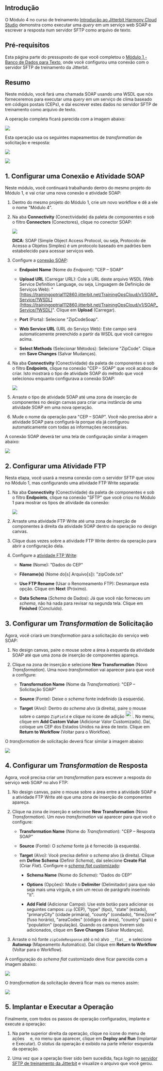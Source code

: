 [//]: # (Módulo 4 - Serviço Web SOAP)
[//]: # (This is a translation of Version 11, published on August 9, 2021.)

## Introdução

O Módulo 4 no curso de treinamento [Introdução ao Jitterbit Harmony
Cloud Studio](https://success.jitterbit.com/display/DOC/Introduction+to+the+Jitterbit+Harmony+Cloud+Studio?showLanguage=pt_BR) demonstra como executar uma *query* em um serviço web
SOAP e escrever a resposta num servidor SFTP como arquivo de texto.


## Pré-requisitos

Esta página parte do pressuposto de que você completou o [Módulo 1 -
Banco de Dados para Texto](https://success.jitterbit.com/display/DOC/Module+1+-+Database+to+Text?showLanguage=pt_BR), onde você configurou uma conexão com o
servidor SFTP de treinamento da Jitterbit.


## Resumo

Neste módulo, você fará uma chamada SOAP usando uma WSDL que nós
forneceremos para executar uma *query* em um serviço de clima baseado em
códigos postais (CEPs), e daí escrever estes dados no servidor SFTP de
treinamento como arquivo de texto.

A operação completa ficará parecida com a imagem abaixo:

<span class="confluence-embedded-file-wrapper"><img
src="https://docs-source.jitterbit.com/cs/design-canvas/operation_zip-code-soap.png"
class="confluence-embedded-image confluence-external-resource"
data-image-src="https://docs-source.jitterbit.com/cs/design-canvas/operation_zip-code-soap.png" /></span>

Esta operação usa os seguintes mapeamentos de *transformation* de
solicitação e resposta:

<span class="confluence-embedded-file-wrapper"><img
src="https://docs-source.jitterbit.com/cs/transformation/mapping-mode/zip-code-soap-request.png"
class="confluence-embedded-image confluence-external-resource"
data-image-src="https://docs-source.jitterbit.com/cs/transformation/mapping-mode/zip-code-soap-request.png" /></span>

<span class="confluence-embedded-file-wrapper"><img
src="https://docs-source.jitterbit.com/cs/transformation/mapping-mode/zip-code-soap-response.png"
class="confluence-embedded-image confluence-external-resource"
data-image-src="https://docs-source.jitterbit.com/cs/transformation/mapping-mode/zip-code-soap-response.png" /></span>


## 1. Configurar uma Conexão e Atividade SOAP

Neste módulo, você continuará trabalhando dentro do mesmo projeto do
Módulo 1, e vai criar uma nova conexão e atividade SOAP:

1.  Dentro do mesmo projeto do Módulo 1, crie um novo workflow e dê a
    ele o nome "Módulo 4".

2.  Na aba **Connectivity** (Conectividade) da paleta de componentes e
    sob o filtro **Connectors** (Conectores), clique no conector SOAP:

    <span class="confluence-embedded-file-wrapper"><img
    src="https://docs-source.jitterbit.com/cs/component-palette/connectivity/connectors_soap.png"
    class="confluence-embedded-image confluence-external-resource"
    data-image-src="https://docs-source.jitterbit.com/cs/component-palette/connectivity/connectors_soap.png" /></span>

    <div
    class="confluence-information-macro confluence-information-macro-tip conf-macro output-block"
    hasbody="true" macro-name="tip">

    <span
    class="aui-icon aui-icon-small aui-iconfont-approve confluence-information-macro-icon">
    </span>
    <div class="confluence-information-macro-body">

    **DICA**: SOAP (Simple Object Access Protocol, ou seja, Protocolo de
    Acesso a Objetos Simples) é um protocolo baseado em padrões bem
    estabelecido para acessar serviços web.

    </div>

    </div>

3.  Configure a [conexão SOAP](https://success.jitterbit.com/display/CS/SOAP+Connection?showLanguage=pt_BR):

    -   **Endpoint Name** (Nome do *Endpoint*): "CEP – SOAP"

    -   **Upload URL** (Carregar URL): Cole a URL deste arquivo WSDL (Web
        Service Definition Language, ou seja, Linguagem de Definição de
        Serviços Web):
        "[https://trainingoptrial112860.jitterbit.net/TrainingOpsCloud/v1/SOAP_Service/?WSDL](https://trainingoptrial112860.jitterbit.net/TrainingOpsCloud/v1/SOAP_Service/?WSDL)".
        Clique em **Upload** (Carregar).

    -   **Port** (Porta): Selecione "ZipCodeSoap".

    -   **Web Service URL** (URL do Serviço Web): Este campo será
        automaticamente preenchido a partir da WSDL que você carregou
        acima.

    -   **Select Methods** (Selecionar Métodos): Selecione "ZipCode". Clique
        em **Save Changes** (Salvar Mudanças).

4.  Na aba **Connectivity** (Conectividade) da paleta de componentes e
    sob o filtro **Endpoints**, clique na conexão "CEP – SOAP" que
    você acabou de criar. Isto mostrará o tipo de atividade SOAP do
    método que você selecionou enquanto configurava a conexão SOAP:

    <span class="confluence-embedded-file-wrapper"><img
    src="https://docs-source.jitterbit.com/cs/component-palette/connectivity/endpoints_soap_activities.png"
    class="confluence-embedded-image confluence-external-resource"
    data-image-src="https://docs-source.jitterbit.com/cs/component-palette/connectivity/endpoints_soap_activities.png" /></span>

5.  Arraste o tipo de atividade SOAP até uma zona de inserção de
    componentes no design canvas para criar uma instância de uma
    atividade SOAP em uma nova operação.

6.  Mude o nome da operação para "CEP – SOAP". Você não precisa abrir a
    atividade SOAP para configurá-la porque ela já configurou
    automaticamente com todas as informações necessárias.

A conexão SOAP deverá ter uma tela de configuração similar à imagem
abaixo:

<span class="confluence-embedded-file-wrapper"><img
src="https://docs-source.jitterbit.com/cs/connector/soap_connection.png"
class="confluence-embedded-image confluence-external-resource"
data-image-src="https://docs-source.jitterbit.com/cs/connector/soap_connection.png" /></span>


## 2. Configurar uma Atividade FTP

Nesta etapa, você usará a mesma conexão com o servidor SFTP que usou no
Módulo 1, mas configurando uma atividade FTP Write separada:

1.  Na aba **Connectivity** (Conectividade) da paleta de componentes e
    sob o filtro **Endpoints**, clique na conexão "SFTP" que você
    criou no Módulo 1 para mostrar os tipos de atividade da conexão:

    <span class="confluence-embedded-file-wrapper"><img
    src="https://docs-source.jitterbit.com/cs/component-palette/connectivity/endpoints_ftp_activities.png"
    class="confluence-embedded-image confluence-external-resource"
    data-image-src="https://docs-source.jitterbit.com/cs/component-palette/connectivity/endpoints_ftp_activities.png" /></span>

2.  Arraste uma atividade FTP Write até uma zona de inserção de
    componentes à direita da atividade SOAP dentro da operação no
    design canvas.

3.  Clique duas vezes sobre a atividade FTP Write dentro da operação
    para abrir a configuração dela.

4.  Configure a [atividade FTP Write](https://success.jitterbit.com/display/CS/FTP+Write+Activity?showLanguage=pt_BR):

    -   **Name** (Nome): "Dados do CEP"

    -   **Filename(s)** (Nome do\[s\] Arquivo\[s\]): "zipCode.txt"

    -   **Use FTP Rename** (Usar o Renomeamento FTP): Desmarque esta opção.
        Clique em **Next** (Próximo).

    -   **Data Schema** (*Schema* de Dados): Já que você não forneceu um
        *schema*, não há nada para revisar na segunda tela. Clique em
        **Finished** (Concluído).


## 3. Configurar um *Transformation* de Solicitação

Agora, você criará um *transformation* para a solicitação do serviço web
SOAP:

1.  No design canvas, paire o mouse sobre a área à esquerda da atividade
    SOAP até que uma zona de inserção de componentes apareça.

2.  Clique na zona de inserção e selecione **New Transformation** (Novo
    *Transformation*). Uma novo *transformation* vai aparecer para que
    você a configure:

    -   **Transformation Name** (Nome da *Transformation*): "CEP –
        Solicitação SOAP"

    -   **Source** (Fonte): Deixe o *schema* fonte indefinido (à esquerda).

    -   **Target** (Alvo): Dentro do *schema* alvo (à direita), paire o
        mouse sobre o campo `ZipField` e clique no ícone de adição
        <span
        class="confluence-embedded-file-wrapper confluence-embedded-manual-size"><img src="https://docs-source.jitterbit.com/common/icons/add_2.png"
        class="confluence-embedded-image confluence-external-resource"
        data-image-src="https://docs-source.jitterbit.com/common/icons/add_2.png"
        height="24" /></span>.
        No menu, clique em **Add Custom Value** (Adicionar Valor
        Customizado). Daí, coloque um CEP dos Estados Unidos na área de
        texto. Clique em **Return to Workflow** (Voltar para o Workflow).

O *transformation* de solicitação deverá ficar similar à imagem abaixo:


<span class="confluence-embedded-file-wrapper"><img
src="https://docs-source.jitterbit.com/cs/transformation/mapping-mode/zip-code-soap-request.png"
class="confluence-embedded-image confluence-external-resource"
data-image-src="https://docs-source.jitterbit.com/cs/transformation/mapping-mode/zip-code-soap-request.png" /></span>


## 4. Configurar um *Transformation* de Resposta

Agora, você precisa criar um *transformation* para escrever a resposta
do serviço web SOAP no alvo FTP:

1.  No design canvas, paire o mouse sobre a área entre a atividade SOAP
    e a atividade FTP Write até que uma zona de inserção de
    componentes apareça.

2.  Clique na zona de inserção e selecione **New Transformation** (Novo
    *Transformation*). Um novo *transformation* vai aparecer para que
    você o configure:

    -   **Transformation Name** (Nome do *Transformation*): "CEP – Resposta
        SOAP"

    -   **Source** (Fonte): O *schema* fonte já é fornecido (à esquerda).

    -   **Target** (Alvo): Você precisa definir o *schema* alvo (à direita).
        Clique em **Define Schema** (Definir *Schema*), daí selecione
        **Create Flat** (Criar *Flat*). Configure o [*schema flat*
        customizado](https://success.jitterbit.com/display/CS/Custom+Flat+Schema?showLanguage=pt_BR):

        -   **Schema Name** (Nome do *Schema*): "Dados do CEP"

        -   **Options** (Opções): Mude o **Delimiter** (Delimitador) para
            que não seja mais uma vírgula, e sim um recuo de parágrafo
            inserindo "\\t".

        -   **Add Field** (Adicionar Campo): Use este botão para adicionar
            os seguintes campos: `zip` (CEP), "type" (tipo), "state"
            (estado), "primaryCity" (cidade primária), "county" (condado),
            "timeZone" (fuso horário), "areaCodes" (códigos de área),
            "country" (país) e "population" (população). Quando os campos
            tiverem sido adicionados, clique em **Save Changes** (Salvar
            Mudanças).

3.  Arraste o nó fonte `zipCodeResponse` até o nó alvo `__flat__` e
    selecione **Automap** (Mapeamento Automático). Daí clique em
    **Return to Workflow** (Voltar para o Workflow).

A configuração do *schema flat* customizado deve ficar parecida com a
imagem abaixo:

<span
class="confluence-embedded-file-wrapper"><img src="https://docs-source.jitterbit.com/cs/schema/zip-code-data.png"
class="confluence-embedded-image confluence-external-resource"
data-image-src="https://docs-source.jitterbit.com/cs/schema/zip-code-data.png" /></span>

O *transformation* da solicitação deverá ficar mais ou menos assim:

<span class="confluence-embedded-file-wrapper"><img
src="https://docs-source.jitterbit.com/cs/transformation/mapping-mode/zip-code-soap-response.png"
class="confluence-embedded-image confluence-external-resource"
data-image-src="https://docs-source.jitterbit.com/cs/transformation/mapping-mode/zip-code-soap-response.png" /></span>


## 5. Implantar e Executar a Operação

Finalmente, com todos os passos de operação configurados, implante e
execute a operação:

1.  Na parte superior direita da operação, clique no ícone do menu de
    ações <span
    class="confluence-embedded-file-wrapper confluence-embedded-manual-size"><img
    src="https://docs-source.jitterbit.com/common/icons/actions-menu_5.png"
    class="confluence-embedded-image confluence-external-resource"
    data-image-src="https://docs-source.jitterbit.com/common/icons/actions-menu_5.png"
    height="11" /></span> e, no
    menu que aparecer, clique em **Deploy and Run** (Implantar e
    Executar). O *status* da operação é exibido na parte inferior
    esquerda da operação.

2.  Uma vez que a operação tiver sido bem sucedida, faça *login* no
    <a href="https://learningsandbox.jitterbit.com/WebInterface/login.html"
    class="external-link" rel="nofollow">servidor SFTP de treinamento da Jitterbit</a> e visualize o
    arquivo que você gerou.
